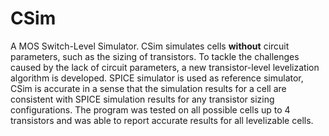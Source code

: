 # CSim
A MOS Switch-Level Simulator.
CSim simulates cells **without** circuit parameters, such as the sizing of transistors. To tackle the challenges caused by the lack of circuit parameters, a new transistor-level levelization algorithm is developed. SPICE simulator is used as reference simulator, CSim is accurate in a sense that the simulation results for a cell are consistent with SPICE simulation results for any transistor sizing configurations. The program was tested on all possible cells up to 4 transistors and was able to report accurate results for all levelizable cells.
